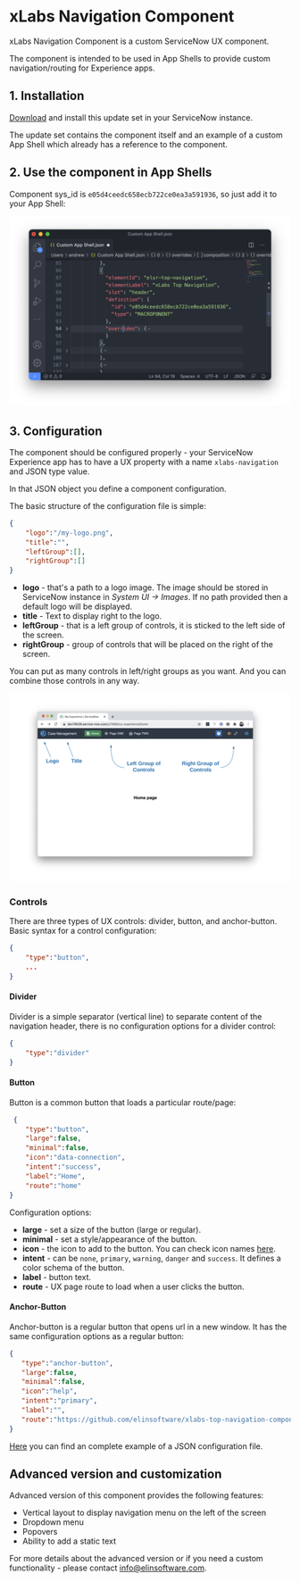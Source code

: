 # xLabs Navigation Component

xLabs Navigation Component is a custom ServiceNow UX component.

The component is intended to be used in App Shells to provide custom navigation/routing for Experience apps.

## 1. Installation
[Download](https://s3.amazonaws.com/dev-labs.io/xlabs/%40xlabs%3Atop-navigation+%26+App+Shell.xml) and install this update set in your ServiceNow instance.

The update set contains the component itself and an example of a custom App Shell which already has a reference to the component.

## 2. Use the component in App Shells



Component sys_id is `e05d4ceedc658ecb722ce0ea3a591936`, so just add it to your App Shell:

![img](./img/appshell.png)

## 3. Configuration

The component should be configured properly - your ServiceNow Experience app has to have a UX property with a name `xlabs-navigation` and JSON type value.

In that JSON object you define a component configuration.

The basic structure of the configuration file is simple:

```json
{
    "logo":"/my-logo.png",
    "title":"",
    "leftGroup":[],
    "rightGroup":[]
}
```
* **logo** - that's a path to a logo image. The image should be stored in ServiceNow instance in *System UI -> Images*. If no path provided then a default logo will be displayed.
* **title** - Text to display right to the logo.
* **leftGroup** - that is a left group of controls, it is sticked to the left side of the screen.
* **rightGroup** - group of controls that will be placed on the right of the screen.

You can put as many controls in left/right groups as you want. And you can combine those controls in any way.

![img](./img/navigation.png)

### Controls

There are three types of UX controls: divider, button, and anchor-button. Basic syntax for a control configuration:
```json
{
    "type":"button",
    ...
}
```

#### Divider
Divider is a simple separator (vertical line) to separate content of the navigation header, there is no configuration options for a divider control:
```json
{
    "type":"divider"
}
```
#### Button
Button is a common button that loads a particular route/page:
```json
 {
    "type":"button",
    "large":false,
    "minimal":false,
    "icon":"data-connection",
    "intent":"success",
    "label":"Home",
    "route":"home"
}
```
Configuration options:
* **large** - set a size of the button (large or regular).
* **minimal** - set a style/appearance of the button.
* **icon** - the icon to add to the button. You can check icon names [here](https://blueprintjs.com/docs/#icons).
* **intent** - can be `none`, `primary`, `warning`, `danger` and `success`. It defines a color schema of the button.
* **label** - button text.
* **route** - UX page route to load when a user clicks the button.

#### Anchor-Button
Anchor-button is a regular button that opens url in a new window. It has the same configuration options as a regular button:
 ```json
 {
    "type":"anchor-button",
    "large":false,
    "minimal":false,
    "icon":"help",
    "intent":"primary",
    "label":"",
    "route":"https://github.com/elinsoftware/xlabs-top-navigation-component"
}
```

[Here](./xlabs-navigation.json) you can find an complete example of a JSON configuration file.

## Advanced version and customization

Advanced version of this component provides the following features:
* Vertical layout to display navigation menu on the left of the screen
* Dropdown menu
* Popovers
* Ability to add a static text

For more details about the advanced version or if you need a custom functionality - please contact info@elinsoftware.com.
